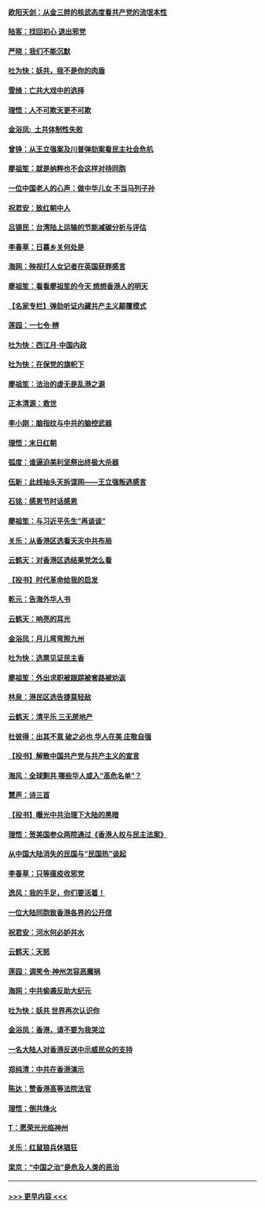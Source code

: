 #### [欧阳天剑：从金三胖的核武态度看共产党的流氓本性](../pages/nsc993/n11702238.md?t=12061211) 
#### [陆客：找回初心 退出邪党](../pages/nsc993/n11702213.md?t=12061211) 
#### [严晓：我们不能沉默](../pages/nsc993/n11702110.md?t=12061211) 
#### [吐为快：妖共，我不是你的肉盾](../pages/nsc993/n11701366.md?t=12061211) 
#### [雪绮：亡共大戏中的选择](../pages/nsc993/n11699922.md?t=12061211) 
#### [理悟：人不可欺天更不可欺](../pages/nsc993/n11699657.md?t=12061211) 
#### [金浴凤:  土共体制性失败](../pages/nsc993/n11699361.md?t=12061211) 
#### [曾铮：从王立强案及川普弹劾案看民主社会危机](../pages/nsc993/n11699318.md?t=12061211) 
#### [廖祖笙：就是纳粹也不会这样对待同胞](../pages/nsc993/n11697658.md?t=12061211) 
#### [一位中国老人的心声：做中华儿女 不当马列子孙](../pages/nsc993/n11697525.md?t=12061211) 
#### [祝君安：致红朝中人](../pages/nsc993/n11697518.md?t=12061211) 
#### [吕锡民：台湾陆上运输的节能减碳分析与评估](../pages/nsc993/n11694983.md?t=12061211) 
#### [李春草：日暮乡关何处是](../pages/nsc993/n11694805.md?t=12061211) 
#### [海网：殃视打人女记者在英国获罪感言](../pages/nsc993/n11693832.md?t=12061211) 
#### [廖祖笙：看看廖祖笙的今天 想想香港人的明天](../pages/nsc993/n11693707.md?t=12061211) 
#### [【名家专栏】弹劾听证内藏共产主义颠覆模式](../pages/nsc993/n11693563.md?t=12061211) 
#### [莲园：一七令‧辨](../pages/nsc993/n11692558.md?t=12061211) 
#### [吐为快：西江月·中国内政](../pages/nsc993/n11692071.md?t=12061211) 
#### [吐为快：在保党的旗帜下](../pages/nsc993/n11691188.md?t=12061211) 
#### [廖祖笙：法治的虚无是乱港之源](../pages/nsc993/n11690605.md?t=12061211) 
#### [正本清源：救世](../pages/nsc993/n11689134.md?t=12061211) 
#### [李小刚：脑指纹与中共的脑控武器](../pages/nsc993/n11688900.md?t=12061211) 
#### [理悟：末日红朝](../pages/nsc993/n11688829.md?t=12061211) 
#### [弧度：谁逼迫美利坚祭出终极大杀器](../pages/nsc993/n11688735.md?t=12061211) 
#### [伍新：此线抽头天拆谍网——王立强叛逃感言](../pages/nsc993/n11687981.md?t=12061211) 
#### [石铭：感恩节时话感恩](../pages/nsc993/n11687568.md?t=12061211) 
#### [廖祖笙：与习近平先生“再谈谈”](../pages/nsc993/n11687005.md?t=12061211) 
#### [关乐：从香港区选看天灭中共布局](../pages/nsc993/n11686647.md?t=12061211) 
#### [云鹤天：对香港区选结果党怎么看](../pages/nsc993/n11686216.md?t=12061211) 
#### [【投书】时代革命给我的启发](../pages/nsc993/n11684287.md?t=12061211) 
#### [乾元：告海外华人书](../pages/nsc993/n11684044.md?t=12061211) 
#### [云鹤天：响亮的耳光](../pages/nsc993/n11684254.md?t=12061211) 
#### [金浴凤：月儿弯弯照九州](../pages/nsc993/n11684231.md?t=12061211) 
#### [吐为快：选票见证民主香](../pages/nsc993/n11684206.md?t=12061211) 
#### [廖祖笙：外出求职被跟踪被套路被劝返](../pages/nsc993/n11683874.md?t=12061211) 
#### [林泉：港民区选告捷莫轻敌](../pages/nsc993/n11683930.md?t=12061211) 
#### [云鹤天：清平乐 三无房地产](../pages/nsc993/n11681521.md?t=12061211) 
#### [杜彼得：出其不意 破之必也 华人在美 庄敬自强](../pages/nsc993/n11679554.md?t=12061211) 
#### [【投书】解散中国共产党与共产主义的宣言](../pages/nsc993/n11679177.md?t=12061211) 
#### [海风：全球剿共 哪些华人或入“高危名单”？](../pages/nsc993/n11678617.md?t=12061211) 
#### [慧声：诗三首](../pages/nsc993/n11678848.md?t=12061211) 
#### [【投书】曝光中共治理下大陆的黑暗](../pages/nsc993/n11678674.md?t=12061211) 
#### [理悟：贺美国参众两院通过《香港人权与民主法案》](../pages/nsc993/n11678104.md?t=12061211) 
#### [从中国大陆消失的民国与“民国热”谈起](../pages/nsc993/n11678075.md?t=12061211) 
#### [李春草：只等瘟疫收邪党](../pages/nsc993/n11677308.md?t=12061211) 
#### [逸风：我的手足，你们要活着！](../pages/nsc993/n11676352.md?t=12061211) 
#### [一位大陆同胞致香港各界的公开信](../pages/nsc993/n11675761.md?t=12061211) 
#### [祝君安：河水何必妒井水](../pages/nsc993/n11675746.md?t=12061211) 
#### [云鹤天：天怒](../pages/nsc993/n11675718.md?t=12061211) 
#### [莲园：调笑令‧神州怎容恶魔祸](../pages/nsc993/n11675648.md?t=12061211) 
#### [海网：中共偷袭反助大纪元](../pages/nsc993/n11673515.md?t=12061211) 
#### [吐为快：妖共 世界再次认识你](../pages/nsc993/n11673506.md?t=12061211) 
#### [金浴凤：香港，请不要为我哭泣](../pages/nsc993/n11673248.md?t=12061211) 
#### [一名大陆人对香港反送中示威民众的支持](../pages/nsc993/n11672615.md?t=12061211) 
#### [郑纯清：中共在香港演示](../pages/nsc993/n11670539.md?t=12061211) 
#### [陈达：赞香港高等法院法官](../pages/nsc993/n11669542.md?t=12061211) 
#### [理悟：倒共烽火](../pages/nsc993/n11668844.md?t=12061211) 
#### [T：愿荣光光临神州](../pages/nsc993/n11668421.md?t=12061211) 
#### [关乐：红鼠狼兵休猖狂](../pages/nsc993/n11668378.md?t=12061211) 
#### [梁京：“中国之治”是危及人类的恶治](../pages/nsc993/n11668328.md?t=12061211) 

----
#### [ >>> 更早内容 <<< ](../indexes/nsc993-earlier.md)
